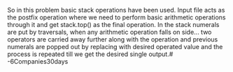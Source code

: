So in this problem basic stack operations have been used. Input file acts as the postfix operation where we need to perform basic arithmetic operations through it and get stack.top()
 as the final operation. In the stack numerals are put by traversals, when any arithmetic operation falls on side... two operators are carried away further along with the
 operation and previous numerals are popped out by replacing with desired operated value and the process is repeated till we get the desired single output.# -6Companies30days
